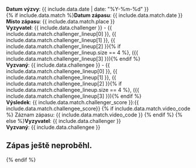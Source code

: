**Datum výzvy**: {{ include.data.date | date: "%Y-%m-%d" }}  
{% if include.data.match %}**Datum zápasu**: {{ include.data.match.date }}  
**Místo zápasu**: {{ include.data.match.place }}  
**Vyzyvatel**: {{ include.data.challenger }} - 
{{ include.data.match.challenger_lineup[0] }},
{{ include.data.match.challenger_lineup[1] }},
{{ include.data.match.challenger_lineup[2] }}{% if include.data.match.challenger_lineup.size == 4 %},
({{ include.data.match.challenger_lineup[3] }}){% endif %}  
**Vyzvaný**: {{ include.data.challengee }} - 
{{ include.data.match.challengee_lineup[0] }},
{{ include.data.match.challengee_lineup[1] }},
{{ include.data.match.challengee_lineup[2] }}{% if include.data.match.challengee_lineup.size == 4 %},
({{ include.data.match.challengee_lineup[3] }}){% endif %}  
**Výsledek**: {{ include.data.match.challenger_score }}:{{ include.data.match.challengee_score}}
{% if include.data.match.video_code %}
Záznam zápasu:
{{ include.data.match.video_code }}
{% endif %}
{% else %}**Vyzyvatel**: {{ include.data.challenger }}  
**Vyzvaný**: {{ include.data.challengee }}

## Zápas ještě neproběhl.
{% endif %}
